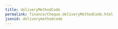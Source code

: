 ```yaml
---
title: deliveryMethodCode
permalink: finance/Cheque.deliveryMethodCode.html
jsonid: deliverymethodcode
---
```

